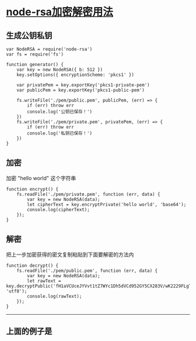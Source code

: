 # [node-rsa加密解密用法](https://tomoya92.github.io/2018/10/12/node-rsa/)

## 生成公钥私钥
```
var NodeRSA = require('node-rsa')
var fs = require('fs')

function generator() {
    var key = new NodeRSA({ b: 512 })
    key.setOptions({ encryptionScheme: 'pkcs1' })
    
    var privatePem = key.exportKey('pkcs1-private-pem')
    var publicPem = key.exportKey('pkcs1-public-pem')
    
    fs.writeFile('./pem/public.pem', publicPem, (err) => {
        if (err) throw err
        console.log('公钥已保存！')
    })
    fs.writeFile('./pem/private.pem', privatePem, (err) => {
        if (err) throw err
        console.log('私钥已保存！')
    })
}
```

## 加密

加密 "hello world" 这个字符串
```
function encrypt() {
    fs.readFile('./pem/private.pem', function (err, data) {
        var key = new NodeRSA(data);
        let cipherText = key.encryptPrivate('hello world', 'base64');
        console.log(cipherText);
    });
}
```

## 解密

把上一步加密获得的密文复制粘贴到下面要解密的方法内

```
function decrypt() {
    fs.readFile('./pem/public.pem', function (err, data) {
        var key = new NodeRSA(data);
        let rawText = key.decryptPublic('fH1aVCUceJYVvt1tZ7WYc1Dh5dVCd952GY5CX283V/wK2229FLgT9WfRNAPMjbTtwL9ghVeYD4Lsi6yM1t4OqA==', 'utf8');
        console.log(rawText);
    });
}
```


--------------------------------------------
## 上面的例子是
